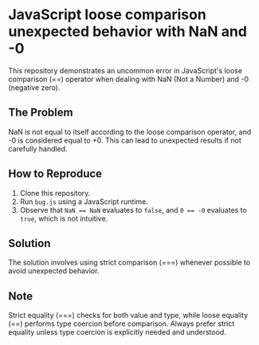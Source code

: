 # JavaScript loose comparison unexpected behavior with NaN and -0
This repository demonstrates an uncommon error in JavaScript's loose comparison (==) operator when dealing with NaN (Not a Number) and -0 (negative zero).

## The Problem
NaN is not equal to itself according to the loose comparison operator, and -0 is considered equal to +0. This can lead to unexpected results if not carefully handled.

## How to Reproduce
1. Clone this repository.
2. Run `bug.js` using a JavaScript runtime.
3. Observe that `NaN == NaN` evaluates to `false`, and `0 == -0` evaluates to `true`, which is not intuitive.

## Solution
The solution involves using strict comparison (===) whenever possible to avoid unexpected behavior.

## Note
Strict equality (===) checks for both value and type, while loose equality (==) performs type coercion before comparison.
Always prefer strict equality unless type coercion is explicitly needed and understood.
